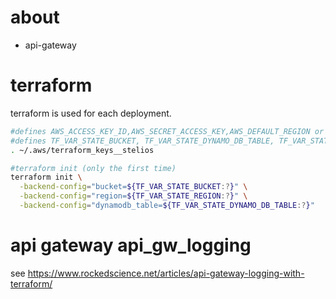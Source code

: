 # about
- api-gateway

# terraform
terraform is used for each deployment.

```sh
#defines AWS_ACCESS_KEY_ID,AWS_SECRET_ACCESS_KEY,AWS_DEFAULT_REGION or AWS_PROFILE
#defines TF_VAR_STATE_BUCKET, TF_VAR_STATE_DYNAMO_DB_TABLE, TF_VAR_STATE_REGION
. ~/.aws/terraform_keys__stelios

#terraform init (only the first time)
terraform init \
  -backend-config="bucket=${TF_VAR_STATE_BUCKET:?}" \
  -backend-config="region=${TF_VAR_STATE_REGION:?}" \
  -backend-config="dynamodb_table=${TF_VAR_STATE_DYNAMO_DB_TABLE:?}"
```

# api gateway api_gw_logging
see https://www.rockedscience.net/articles/api-gateway-logging-with-terraform/  
